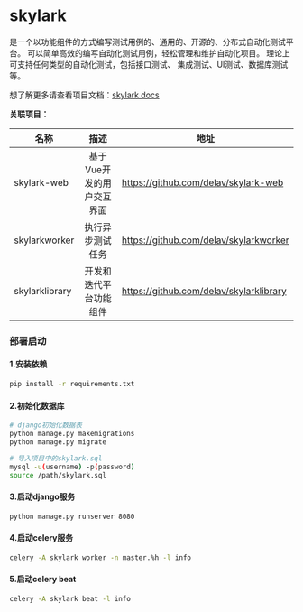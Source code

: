# skylark

是一个以功能组件的方式编写测试用例的、通用的、开源的、分布式自动化测试平台。 可以简单高效的编写自动化测试用例，轻松管理和维护自动化项目。
理论上可支持任何类型的自动化测试，包括接口测试、 集成测试、UI测试、数据库测试等。

想了解更多请查看项目文档：[skylark docs](https://delav.github.io/skylark-doc/)

**关联项目：**

| 名称             |       描述       | 地址                                      |
|----------------|:--------------:|-----------------------------------------|
| skylark-web    | 基于Vue开发的用户交互界面 | https://github.com/delav/skylark-web    |
| skylarkworker  |    执行异步测试任务    | https://github.com/delav/skylarkworker  |
| skylarklibrary |  开发和迭代平台功能组件   | https://github.com/delav/skylarklibrary |


### 部署启动

#### 1.安装依赖
```sh
pip install -r requirements.txt
```

#### 2.初始化数据库
```sh
# django初始化数据表
python manage.py makemigrations
python manage.py migrate

# 导入项目中的skylark.sql
mysql -u(username) -p(password)
source /path/skylark.sql
```

#### 3.启动django服务
```sh
python manage.py runserver 8080
```

#### 4.启动celery服务
```sh
celery -A skylark worker -n master.%h -l info
```

#### 5.启动celery beat
```sh
celery -A skylark beat -l info
```